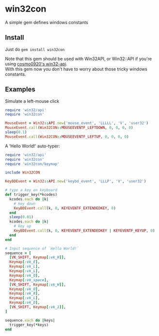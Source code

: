 # win32con
A simple gem defines windows constants

## Install
Just do `gem install win32con`

Note that this gem should be used with Win32API, or Win32::API if you're using [cosmo0920's win32-api](https://github.com/cosmo0920/win32-api).</br>
With this gem now you don't have to worry about those tricky windows constants.


## Examples
Simulate a left-mouse click
```ruby
require 'win32/api'
require 'win32con'

MouseEvent = Win32::API.new('mouse_event', 'LLLLL', 'V', 'user32')
MouseEvent.call(Win32CON::MOUSEEVENTF_LEFTDOWN, 0, 0, 0, 0)
sleep(0.1)
MouseEvent.call(Win32CON::MOUSEEVENTF_LEFTUP, 0, 0, 0, 0)
```

A 'Hello World!' auto-typer:
```ruby
require 'win32/api'
require 'win32con'
require 'win32con/keymap'

include Win32CON

KeyBDEvent = Win32::API.new('keybd_event', 'LLLP', 'V', 'user32')

# type a key on keyboard
def trigger_key(*kcodes)
  kcodes.each do |k|
    # key down
    KeyBDEvent.call(k, 0, KEYEVENTF_EXTENDEDKEY, 0)
  end
  sleep(0.01)
  kcodes.each do |k|
    # key up
    KeyBDEvent.call(k, 0, KEYEVENTF_EXTENDEDKEY | KEYEVENTF_KEYUP, 0)
  end
end

# Input sequence of `Hello World!`
sequence = [
  [VK_SHIFT, Keymap[:vk_H]],
  Keymap[:vk_E],
  Keymap[:vk_L],
  Keymap[:vk_L],
  Keymap[:vk_O],
  Keymap[:vk_space],
  [VK_SHIFT, Keymap[:vk_W]],
  Keymap[:vk_O],
  Keymap[:vk_R],
  Keymap[:vk_L],
  Keymap[:vk_D],
  [VK_SHIFT, Keymap[:vk_1]],
]

sequence.each do |keys|
  trigger_key(*keys)
end
```
